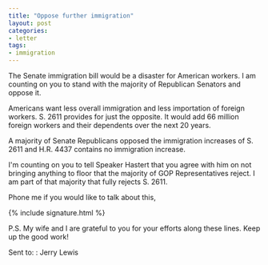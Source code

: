 ```yaml
---
title: "Oppose further immigration"
layout: post
categories:
- letter
tags:
- immigration
---
```


The Senate immigration bill would be a disaster for American workers. I am counting on you to stand with the majority of Republican Senators and oppose it.

Americans want less overall immigration and less importation of foreign workers. S. 2611 provides for just the opposite. It would add 66 million foreign workers and their dependents over the next 20 years. 

A majority of Senate Republicans opposed the immigration increases of S. 2611 and H.R. 4437 contains no immigration increase. 

I'm counting on you to tell Speaker Hastert that you agree with him on not bringing anything to floor that the majority of GOP Representatives reject. I am part of that majority that fully rejects S. 2611.

Phone me if you would like to talk about this,

{% include signature.html %}

P.S. My wife and I are grateful to you for your efforts along these lines. Keep up the good work!

Sent to:
: Jerry Lewis
